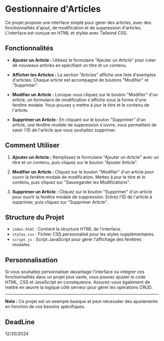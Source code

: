 # Gestionnaire d'Articles

Ce projet propose une interface simple pour gérer des articles, avec des fonctionnalités d'ajout, de modification et de suppression d'articles. L'interface est conçue en HTML et stylée avec Tailwind CSS.

## Fonctionnalités

- **Ajouter un Article :** Utilisez le formulaire "Ajouter un Article" pour créer de nouveaux articles en spécifiant un titre et un contenu.

- **Afficher les Articles :** La section "Articles" affiche une liste d'exemples d'articles. Chaque article est accompagné de boutons "Modifier" et "Supprimer".

- **Modifier un Article :** Lorsque vous cliquez sur le bouton "Modifier" d'un article, un formulaire de modification s'affiche sous la forme d'une fenêtre modale. Vous pouvez y mettre à jour le titre et le contenu de l'article.

- **Supprimer un Article :** En cliquant sur le bouton "Supprimer" d'un article, une fenêtre modale de suppression s'ouvre, vous permettant de saisir l'ID de l'article que vous souhaitez supprimer.

## Comment Utiliser

1. **Ajouter un Article :** Remplissez le formulaire "Ajouter un Article" avec un titre et un contenu, puis cliquez sur le bouton "Ajouter Article".

2. **Modifier un Article :** Cliquez sur le bouton "Modifier" d'un article pour ouvrir la fenêtre modale de modification. Mettez à jour le titre et le contenu, puis cliquez sur "Sauvegarder les Modifications".

3. **Supprimer un Article :** Cliquez sur le bouton "Supprimer" d'un article pour ouvrir la fenêtre modale de suppression. Entrez l'ID de l'article à supprimer, puis cliquez sur "Supprimer Article".

## Structure du Projet

- `index.html` : Contient la structure HTML de l'interface.
- `styles.css` : Fichier CSS personnalisé pour les styles supplémentaires.
- `script.js` : Script JavaScript pour gérer l'affichage des fenêtres modales.

## Personnalisation

Si vous souhaitez personnaliser davantage l'interface ou intégrer ces fonctionnalités dans un projet plus vaste, vous pouvez ajuster le code HTML, CSS et JavaScript en conséquence. Assurez-vous également de mettre en œuvre la logique côté serveur pour gérer les opérations CRUD.

---

**Note :** Ce projet est un exemple basique et peut nécessiter des ajustements en fonction de vos besoins spécifiques.

## DeadLine
12/30/2024